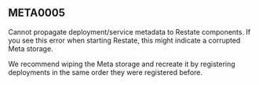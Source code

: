 ## META0005

Cannot propagate deployment/service metadata to Restate components. If you see this error when starting Restate, this might indicate a corrupted Meta storage.

We recommend wiping the Meta storage and recreate it by registering deployments in the same order they were registered before.